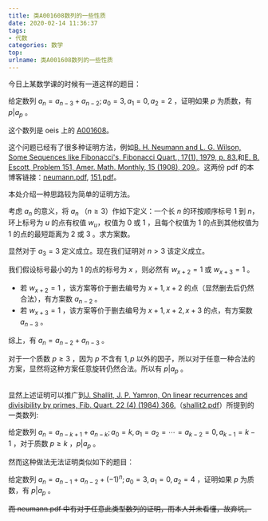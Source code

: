 ```yaml
---
title: 类A001608数列的一些性质
date: 2020-02-14 11:36:37
tags:
- 代数
categories: 数学
top:
urlname: 类A001608数列的一些性质
---
```


今日上某数学课的时候有一道这样的题目：

给定数列 $a_n = a_{n - 3} + a_{n - 2}; a_0 = 3, a_1 = 0, a_2 = 2$ ，证明如果 $p$ 为质数，有 $p|a_p$ 。

<!-- more -->

这个数列是 oeis 上的 [A001608](http://oeis.org/A001608)。

这个问题已经有了很多种证明方法，例如[B. H. Neumann and L. G. Wilson, Some Sequences like Fibonacci's, Fibonacci Quart., 17(1), 1979, p. 83.](http://www.fq.math.ca/Scanned/17-1/neumann.pdf)和[E. B. Escott, Problem 151, Amer. Math. Monthly, 15 (1908), 209.](https://www.jstor.org/stable/2971527)。这两份 pdf 的本博客链接：[neumann.pdf](./neumann.pdf), [151.pdf](./151.pdf)。

本处介绍一种思路较为简单的证明方法。

考虑 $a_n$ 的意义，将 $a_n$ （$n\ge 3$）作如下定义：一个长 $n$ 的环按顺序标号 $1$ 到 $n$，环上标号为 $u$ 的点有权值 $w_u$，权值为 $0$ 或 $1$ ，且每个权值为 $1$ 的点到其他权值为 $1$ 的点的最短距离为 $2$ 或 $3$ 。求方案数。

显然对于 $a_3 = 3$ 定义成立。现在我们证明对 $n > 3$ 该定义成立。

我们假设标号最小的为 $1$ 的点的标号为 $x$ ，则必然有 $w_{x + 2} = 1$ 或 $w_{x + 3} = 1$ 。
- 若 $w_{x + 2} = 1$ ，该方案等价于删去编号为 $x + 1, x + 2$ 的点（显然删去后仍然合法），有方案数 $a_{n - 2}$ 。
- 若 $w_{x + 3} = 1$ ，该方案等价于删去编号为 $x + 1, x + 2, x + 3$ 的点，有方案数 $a_{n - 3}$ 。

综上，有 $a_n = a_{n - 2} + a_{n - 3}$ 。

对于一个质数 $p\ge 3$ ，因为 $p$ 不含有 $1, p$ 以外的因子，所以对于任意一种合法的方案，显然将这种方案任意旋转仍然合法。所以有 $p|a_p$ 。
<br><br>

显然上述证明可以推广到[J. Shallit, J. P. Yamron, On linear recurrences and divisibility by primes, Fib. Quart. 22 (4) (1984) 366.](http://www.fq.math.ca/Scanned/22-4/shallit2.pdf)（[shallit2.pdf](./shallit2.pdf)）所提到的一类数列:

给定数列 $a_n = a_{n - k + 1} + a_{n - k}; a_0 = k, a_1 = a_2 = \cdots = a_{k - 2} = 0, a_{k - 1} = k - 1$ ，对于质数 $p\ge k$ ，$p|a_p$ 。

然而这种做法无法证明类似如下的题目：

给定数列 $a_n = a_{n - 1} + a_{n - 2} + (-1)^n; a_0 = 3, a_1 = 0, a_2 = 4$ ，证明如果 $p$ 为质数，有 $p|a_p$ 。

~~而 neumann.pdf 中有对于任意此类型数列的证明，而本人并未看懂，故弃坑。~~
